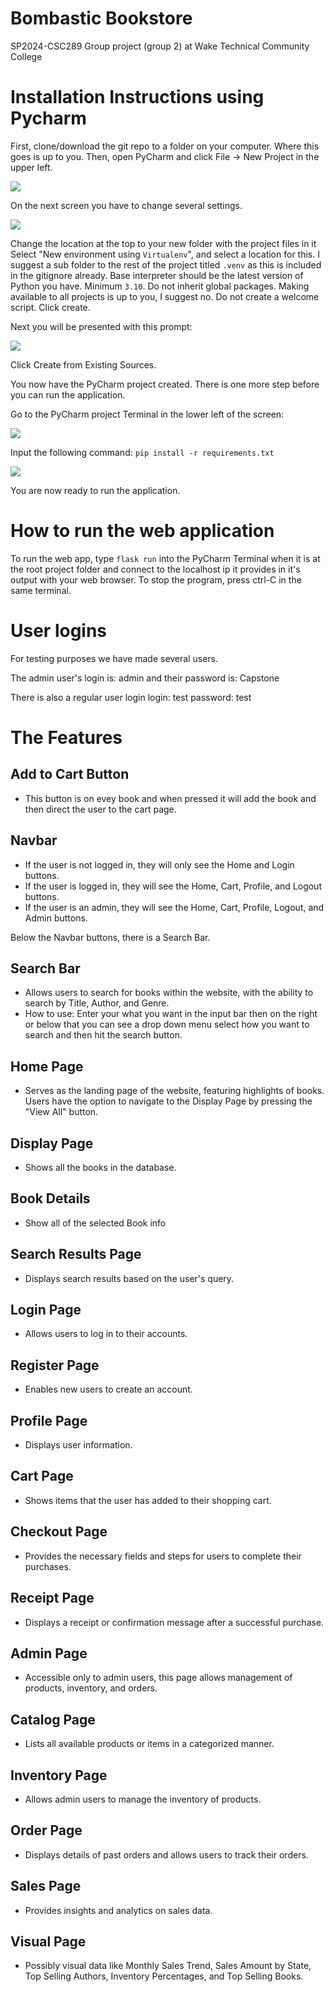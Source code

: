 # Bombastic Bookstore
SP2024-CSC289 Group project (group 2) at Wake Technical Community College

# Installation Instructions using Pycharm

First, clone/download the git repo to a folder on your computer.
Where this goes is up to you.
Then, open PyCharm and click File -> New Project in the upper left.

![](https://i.imgur.com/kT245zw.png)

On the next screen you have to change several settings.

![](https://i.imgur.com/YM4q0qk.png)

Change the location at the top to your new folder with the project files in it
Select "New environment using `Virtualenv`", and select a location for this. 
I suggest a sub folder to the rest of the project titled `.venv` as this is included in the gitignore already.
Base interpreter should be the latest version of Python you have. 
Minimum `3.10`.
Do not inherit global packages. 
Making available to all projects is up to you, I suggest no.
Do not create a welcome script.
Click create.

Next you will be presented with this prompt:

![](https://i.imgur.com/4UAbauQ.png)

Click Create from Existing Sources.

You now have the PyCharm project created. 
There is one more step before you can run the application.

Go to the PyCharm project Terminal in the lower left of the screen:

![](https://i.imgur.com/JFLHGIW.png)

Input the following command: `pip install -r requirements.txt`

![](https://i.imgur.com/j9KTgad.png)

You are now ready to run the application.

# How to run the web application

To run the web app, type `flask run` into the PyCharm Terminal when it is at the root project folder and connect to the localhost ip it provides in it's output with your web browser.
To stop the program, press ctrl-C in the same terminal.

# User logins
For testing purposes we have made several users.

The admin user's login is: admin
and their password is: Capstone

There is also a regular user login
login: test
password: test

# The Features

## Add to Cart Button

- This button is on evey book and when pressed it will add the book and then direct the user to the cart page.

## Navbar

- If the user is not logged in, they will only see the Home and Login buttons.
- If the user is logged in, they will see the Home, Cart, Profile, and Logout buttons.
- If the user is an admin, they will see the Home, Cart, Profile, Logout, and Admin buttons.

Below the Navbar buttons, there is a Search Bar.

## Search Bar

- Allows users to search for books within the website, with the ability to search by Title, Author, and Genre.
- How to use: Enter your what you want in the input bar then on the right or below that you can see a drop down menu select how you want to search and then hit the search button.

## Home Page

- Serves as the landing page of the website, featuring highlights of books. Users have the option to navigate to the Display Page by pressing the "View All" button.

## Display Page

- Shows all the books in the database.

## Book Details

- Show all of the selected Book info

## Search Results Page

- Displays search results based on the user's query.

## Login Page

- Allows users to log in to their accounts.

## Register Page

- Enables new users to create an account.

## Profile Page

- Displays user information.

## Cart Page

- Shows items that the user has added to their shopping cart.

## Checkout Page

- Provides the necessary fields and steps for users to complete their purchases.

## Receipt Page

- Displays a receipt or confirmation message after a successful purchase.

## Admin Page

- Accessible only to admin users, this page allows management of products, inventory, and orders.

## Catalog Page

- Lists all available products or items in a categorized manner.

## Inventory Page

- Allows admin users to manage the inventory of products.

## Order Page

- Displays details of past orders and allows users to track their orders.

## Sales Page

- Provides insights and analytics on sales data.

## Visual Page

- Possibly visual data like Monthly Sales Trend, Sales Amount by State, Top Selling Authors, Inventory Percentages, and Top Selling Books.

